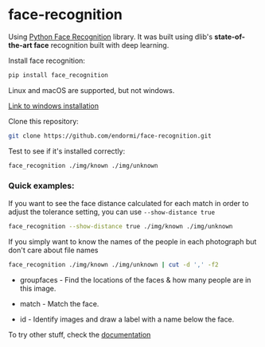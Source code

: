 # face-recognition

Using [Python Face Recognition](https://pypi.org/project/face_recognition/) library. It was built using dlib's **state-of-the-art face** recognition built with deep learning.

Install face recognition:

```sh
pip install face_recognition
```

Linux and macOS are supported, but not windows.

[Link to windows installation](https://github.com/ageitgey/face_recognition/issues/175#issue-257710508)

Clone this repository:

```sh
git clone https://github.com/endormi/face-recognition.git
```

Test to see if it's installed correctly:

```sh
face_recognition ./img/known ./img/unknown
```

### Quick examples:

If you want to see the face distance calculated for each match in order to adjust the tolerance setting, you can use `--show-distance true`

```sh
face_recognition --show-distance true ./img/known ./img/unknown
```

If you simply want to know the names of the people in each photograph but don't care about file names

```sh
face_recognition ./img/known ./img/unknown | cut -d ',' -f2
```

- groupfaces - Find the locations of the faces & how many people are in this image. 

- match - Match the face.

- id - Identify images and draw a label with a name below the face.

To try other stuff, check the [documentation](https://github.com/ageitgey/face_recognition)
